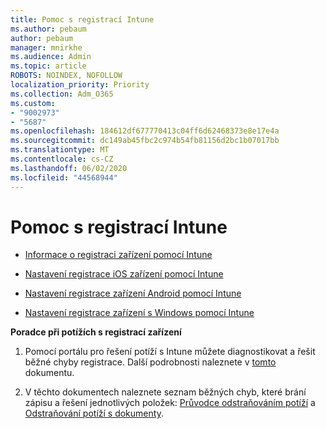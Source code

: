 ```yaml
---
title: Pomoc s registrací Intune
ms.author: pebaum
author: pebaum
manager: mnirkhe
ms.audience: Admin
ms.topic: article
ROBOTS: NOINDEX, NOFOLLOW
localization_priority: Priority
ms.collection: Adm_O365
ms.custom:
- "9002973"
- "5687"
ms.openlocfilehash: 184612df677770413c04ff6d62468373e8e17e4a
ms.sourcegitcommit: dc149ab45fbc2c974b54fb81156d2bc1b07017bb
ms.translationtype: MT
ms.contentlocale: cs-CZ
ms.lasthandoff: 06/02/2020
ms.locfileid: "44568944"
---
```

# <a name="help-with-intune-enrollment"></a>Pomoc s registrací Intune


- [Informace o registraci zařízení pomocí Intune](https://docs.microsoft.com/intune/device-enrollment)

- [Nastavení registrace iOS zařízení pomocí Intune](https://docs.microsoft.com/intune/ios-enroll)

- [Nastavení registrace zařízení Android pomocí Intune](https://docs.microsoft.com/intune/android-enroll)

- [Nastavení registrace zařízení s Windows pomocí Intune](https://docs.microsoft.com/intune/windows-enroll)

**Poradce při potížích s registrací zařízení**

1. Pomocí portálu pro řešení potíží s Intune můžete diagnostikovat a řešit běžné chyby registrace. Další podrobnosti naleznete v [tomto](https://docs.microsoft.com/intune/help-desk-operators) dokumentu.

2. V těchto dokumentech naleznete seznam běžných chyb, které brání zápisu a řešení jednotlivých položek: [Průvodce odstraňováním potíží](https://support.microsoft.com/help/4469913/troubleshooting-windows-device-enrollment-problems-in-microsoft-intune) a [Odstraňování potíží s dokumenty](https://docs.microsoft.com/intune/troubleshoot-device-enrollment-in-intune).